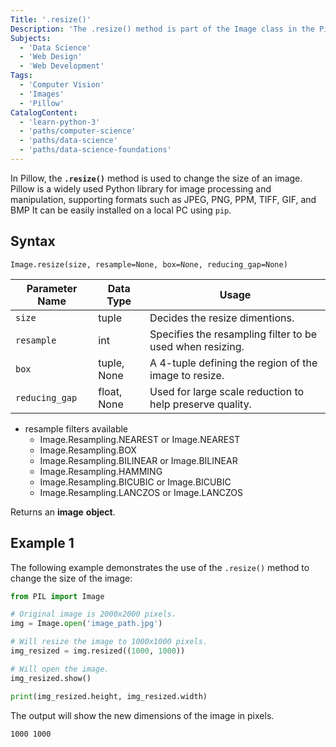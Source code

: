 ```yaml
---
Title: '.resize()'
Description: 'The .resize() method is part of the Image class in the Pillow library (PIL Fork) in Python, and it is used to change the size of an image.'
Subjects:
  - 'Data Science'
  - 'Web Design'
  - 'Web Development'
Tags:
  - 'Computer Vision'
  - 'Images'
  - 'Pillow'
CatalogContent:
  - 'learn-python-3'
  - 'paths/computer-science'
  - 'paths/data-science'
  - 'paths/data-science-foundations'
---
```


In Pillow, the **`.resize()`** method is used to change the size of an image. Pillow is a widely used Python library for image processing and manipulation, supporting formats such as JPEG, PNG, PPM, TIFF, GIF, and BMP It can be easily installed on a local PC using `pip`.

## Syntax

```pseudo
Image.resize(size, resample=None, box=None, reducing_gap=None)
```

| Parameter Name | Data Type   | Usage                                                     |
| -------------- | ----------- | --------------------------------------------------------- |
| `size`         | tuple       | Decides the resize dimentions.                            |
| `resample`     | int         | Specifies the resampling filter to be used when resizing. |
| `box`          | tuple, None | A 4-tuple defining the region of the image to resize.     |
| `reducing_gap` | float, None | Used for large scale reduction to help preserve quality.  |

- resample filters available
  - Image.Resampling.NEAREST or Image.NEAREST
  - Image.Resampling.BOX
  - Image.Resampling.BILINEAR or Image.BILINEAR
  - Image.Resampling.HAMMING
  - Image.Resampling.BICUBIC or Image.BICUBIC
  - Image.Resampling.LANCZOS or Image.LANCZOS

Returns an **image** **object**.

## Example 1

The following example demonstrates the use of the `.resize()` method to change the size of the image:

```py
from PIL import Image

# Original image is 2000x2000 pixels.
img = Image.open('image_path.jpg')

# Will resize the image to 1000x1000 pixels.
img_resized = img.resized((1000, 1000))

# Will open the image.
img_resized.show()

print(img_resized.height, img_resized.width)
```

The output will show the new dimensions of the image in pixels.

```shell
1000 1000
```
